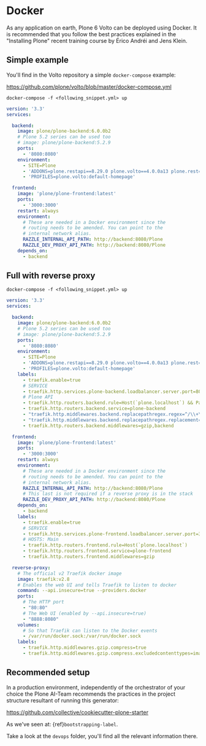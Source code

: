 # Docker

As any application on earth, Plone 6 Volto can be deployed using Docker.
It is recommended that you follow the best practices explained in the "Installing Plone" recent training course by Érico Andréi and Jens Klein.

## Simple example

You'll find in the Volto repository a simple `docker-compose` example:

https://github.com/plone/volto/blob/master/docker-compose.yml

```shell
docker-compose -f <following_snippet.yml> up
```

```yaml
version: '3.3'
services:

  backend:
    image: plone/plone-backend:6.0.0b2
    # Plone 5.2 series can be used too
    # image: plone/plone-backend:5.2.9
    ports:
      - '8080:8080'
    environment:
      - SITE=Plone
      - 'ADDONS=plone.restapi==8.29.0 plone.volto==4.0.0a13 plone.rest==2.0.0a5'
      - 'PROFILES=plone.volto:default-homepage'

  frontend:
    image: 'plone/plone-frontend:latest'
    ports:
      - '3000:3000'
    restart: always
    environment:
      # These are needed in a Docker environment since the
      # routing needs to be amended. You can point to the
      # internal network alias.
      RAZZLE_INTERNAL_API_PATH: http://backend:8080/Plone
      RAZZLE_DEV_PROXY_API_PATH: http://backend:8080/Plone
    depends_on:
      - backend
```

## Full with reverse proxy

```shell
docker-compose -f <following_snippet.yml> up
```

```yaml
version: '3.3'
services:

  backend:
    image: plone/plone-backend:6.0.0b2
    # Plone 5.2 series can be used too
    # image: plone/plone-backend:5.2.9
    ports:
      - '8080:8080'
    environment:
      - SITE=Plone
      - 'ADDONS=plone.restapi==8.29.0 plone.volto==4.0.0a13 plone.rest==2.0.0a5'
      - 'PROFILES=plone.volto:default-homepage'
    labels:
      - traefik.enable=true
      # SERVICE
      - traefik.http.services.plone-backend.loadbalancer.server.port=8080
      # Plone API
      - traefik.http.routers.backend.rule=Host(`plone.localhost`) && PathPrefix(`/++api++`)
      - traefik.http.routers.backend.service=plone-backend
      - "traefik.http.middlewares.backend.replacepathregex.regex=^/\\+\\+api\\+\\+($$|/.*)"
      - "traefik.http.middlewares.backend.replacepathregex.replacement=/VirtualHostBase/http/plone.localhost/Plone/++api++/VirtualHostRoot/$$1"
      - traefik.http.routers.backend.middlewares=gzip,backend

  frontend:
    image: 'plone/plone-frontend:latest'
    ports:
      - '3000:3000'
    restart: always
    environment:
      # These are needed in a Docker environment since the
      # routing needs to be amended. You can point to the
      # internal network alias.
      RAZZLE_INTERNAL_API_PATH: http://backend:8080/Plone
      # This last is not required if a reverse proxy is in the stack
      RAZZLE_DEV_PROXY_API_PATH: http://backend:8080/Plone
    depends_on:
      - backend
    labels:
      - traefik.enable=true
      # SERVICE
      - traefik.http.services.plone-frontend.loadbalancer.server.port=3000
      # HOSTS: Main
      - traefik.http.routers.frontend.rule=Host(`plone.localhost`)
      - traefik.http.routers.frontend.service=plone-frontend
      - traefik.http.routers.frontend.middlewares=gzip

  reverse-proxy:
    # The official v2 Traefik docker image
    image: traefik:v2.8
    # Enables the web UI and tells Traefik to listen to docker
    command: --api.insecure=true --providers.docker
    ports:
      # The HTTP port
      - "80:80"
      # The Web UI (enabled by --api.insecure=true)
      - "8888:8080"
    volumes:
      # So that Traefik can listen to the Docker events
      - /var/run/docker.sock:/var/run/docker.sock
    labels:
      - traefik.http.middlewares.gzip.compress=true
      - traefik.http.middlewares.gzip.compress.excludedcontenttypes=image/png, image/jpeg, font/woff2
```

## Recommended setup

In a production environment, independently of the orchestrator of your choice the Plone AI-Team recommends the practices in the project structure resultant of running this generator:

https://github.com/collective/cookiecutter-plone-starter

As we've seen at: {ref}`bootstrapping-label`.

Take a look at the `devops` folder, you'll find all the relevant information there.
